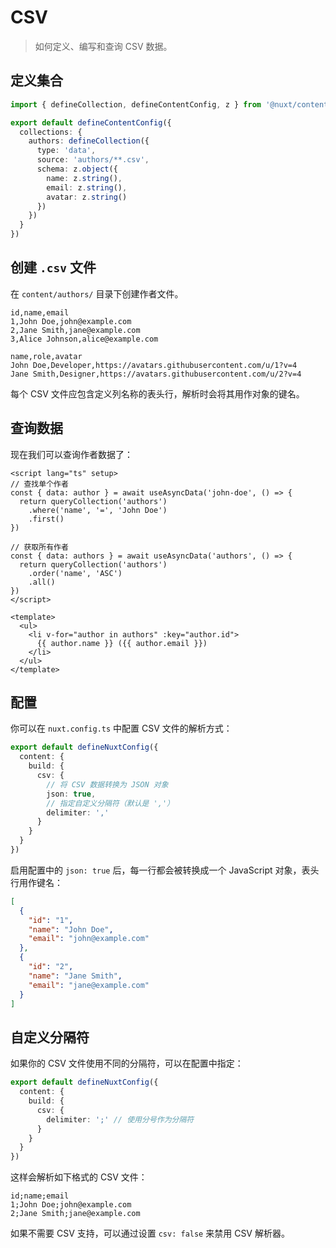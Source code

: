 # CSV

> 如何定义、编写和查询 CSV 数据。

## 定义集合

```ts [content.config.ts]
import { defineCollection, defineContentConfig, z } from '@nuxt/content'

export default defineContentConfig({
  collections: {
    authors: defineCollection({
      type: 'data',
      source: 'authors/**.csv',
      schema: z.object({
        name: z.string(),
        email: z.string(),
        avatar: z.string()
      })
    })
  }
})
```

## 创建 `.csv` 文件

在 `content/authors/` 目录下创建作者文件。

<code-group>

```csv [users.csv]
id,name,email
1,John Doe,john@example.com
2,Jane Smith,jane@example.com
3,Alice Johnson,alice@example.com
```

```csv [team.csv]
name,role,avatar
John Doe,Developer,https://avatars.githubusercontent.com/u/1?v=4
Jane Smith,Designer,https://avatars.githubusercontent.com/u/2?v=4
```

</code-group>

<warning>

每个 CSV 文件应包含定义列名称的表头行，解析时会将其用作对象的键名。

</warning>

## 查询数据

现在我们可以查询作者数据了：

```vue
<script lang="ts" setup>
// 查找单个作者
const { data: author } = await useAsyncData('john-doe', () => {
  return queryCollection('authors')
    .where('name', '=', 'John Doe')
    .first()
})

// 获取所有作者
const { data: authors } = await useAsyncData('authors', () => {
  return queryCollection('authors')
    .order('name', 'ASC')
    .all()
})
</script>

<template>
  <ul>
    <li v-for="author in authors" :key="author.id">
      {{ author.name }} ({{ author.email }})
    </li>
  </ul>
</template>
```

## 配置

你可以在 `nuxt.config.ts` 中配置 CSV 文件的解析方式：

```ts [nuxt.config.ts]
export default defineNuxtConfig({
  content: {
    build: {
      csv: {
        // 将 CSV 数据转换为 JSON 对象
        json: true,
        // 指定自定义分隔符（默认是 ','）
        delimiter: ','
      }
    }
  }
})
```

启用配置中的 `json: true` 后，每一行都会被转换成一个 JavaScript 对象，表头行用作键名：

```json
[
  {
    "id": "1",
    "name": "John Doe",
    "email": "john@example.com"
  },
  {
    "id": "2",
    "name": "Jane Smith",
    "email": "jane@example.com"
  }
]
```

## 自定义分隔符

如果你的 CSV 文件使用不同的分隔符，可以在配置中指定：

```ts [nuxt.config.ts]
export default defineNuxtConfig({
  content: {
    build: {
      csv: {
        delimiter: ';' // 使用分号作为分隔符
      }
    }
  }
})
```

这样会解析如下格式的 CSV 文件：

```csv [semicolon-data.csv]
id;name;email
1;John Doe;john@example.com
2;Jane Smith;jane@example.com
```

<note>

如果不需要 CSV 支持，可以通过设置 `csv: false` 来禁用 CSV 解析器。

</note>
